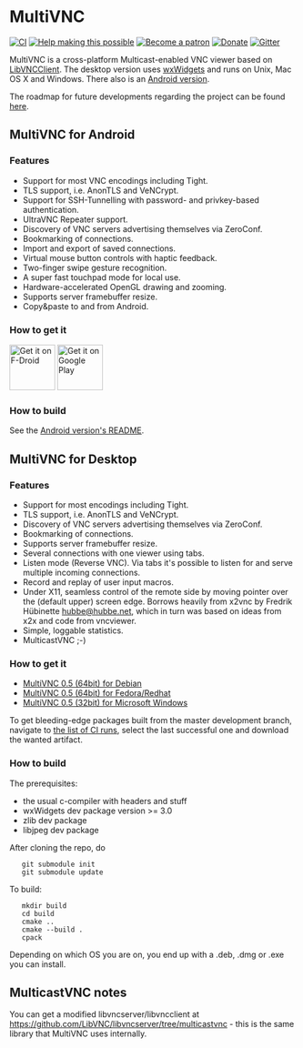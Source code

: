 
# MultiVNC

[![CI](https://github.com/bk138/multivnc/actions/workflows/ci.yml/badge.svg)](https://github.com/bk138/multivnc/actions/workflows/ci.yml)
[![Help making this possible](https://img.shields.io/badge/liberapay-donate-yellow.png)](https://liberapay.com/bk138/donate)
[![Become a patron](https://img.shields.io/badge/patreon-donate-yellow.svg)](https://www.patreon.com/bk138)
[![Donate](https://img.shields.io/badge/paypal-donate-yellow.png)](https://www.paypal.com/donate/?hosted_button_id=HKRTWKNKBKPKN)
[![Gitter](https://badges.gitter.im/multivnc/community.svg)](https://gitter.im/multivnc/community?utm_source=badge&utm_medium=badge&utm_campaign=pr-badge)

MultiVNC is a cross-platform Multicast-enabled VNC viewer based on
[LibVNCClient](https://github.com/LibVNC/libvncserver). The desktop version
uses [wxWidgets](https://www.wxwidgets.org/) and runs on Unix, Mac OS X and
Windows. There also is an [Android version](/android/).

The roadmap for future developments regarding the project can be found
[here](https://github.com/bk138/multivnc/projects?type=classic).

## MultiVNC for Android

### Features

* Support for most VNC encodings including Tight.
* TLS support, i.e. AnonTLS and VeNCrypt.
* Support for SSH-Tunnelling with password- and privkey-based authentication.
* UltraVNC Repeater support.
* Discovery of VNC servers advertising themselves via ZeroConf.
* Bookmarking of connections.
* Import and export of saved connections.
* Virtual mouse button controls with haptic feedback.
* Two-finger swipe gesture recognition.
* A super fast touchpad mode for local use.
* Hardware-accelerated OpenGL drawing and zooming.
* Supports server framebuffer resize.
* Copy&paste to and from Android.

### How to get it

[<img src="https://fdroid.gitlab.io/artwork/badge/get-it-on.png"
     alt="Get it on F-Droid"
     height="80">](https://f-droid.org/packages/com.coboltforge.dontmind.multivnc/)
[<img src="https://play.google.com/intl/en_us/badges/images/generic/en-play-badge.png"
     alt="Get it on Google Play"
     height="80">](https://play.google.com/store/apps/details?id=com.coboltforge.dontmind.multivnc)

### How to build

See the [Android version's README](android/README.md).

## MultiVNC for Desktop

### Features

* Support for most encodings including Tight.
* TLS support, i.e. AnonTLS and VeNCrypt.
* Discovery of VNC servers advertising themselves via ZeroConf. 
* Bookmarking of connections.
* Supports server framebuffer resize.
* Several connections with one viewer using tabs.
* Listen mode (Reverse VNC). Via tabs it's possible to listen 
  for and serve multiple incoming connections.
* Record and replay of user input macros.
* Under X11, seamless control of the remote side by moving pointer over the
  (default upper) screen edge. Borrows heavily from x2vnc by
  Fredrik Hübinette <hubbe@hubbe.net>, which in turn was based on
  ideas from x2x and code from vncviewer.
* Simple, loggable statistics.
* MulticastVNC ;-)

### How to get it

  * [MultiVNC 0.5 (64bit) for Debian](https://sourceforge.net/projects/multivnc/files/0.5/multivnc_0.5-1_amd64.deb/download)
  * [MultiVNC 0.5 (64bit) for Fedora/Redhat](https://sourceforge.net/projects/multivnc/files/0.5/multivnc-0.5-2.x86_64.rpm/download)
  * [MultiVNC 0.5 (32bit) for Microsoft Windows](https://sourceforge.net/projects/multivnc/files/0.5/multivnc_0.5-win32-setup.exe/download)

To get bleeding-edge packages built from the master development branch, navigate to
[the list of CI runs](https://github.com/bk138/multivnc/actions/workflows/ci.yml),
select the last successful one and download the wanted artifact.

### How to build

The prerequisites:

* the usual c-compiler with headers and stuff
* wxWidgets dev package version >= 3.0
* zlib dev package 
* libjpeg dev package 

After cloning the repo, do

```
   git submodule init
   git submodule update
```

To build:

```
   mkdir build
   cd build
   cmake ..
   cmake --build .
   cpack
```

Depending on which OS you are on, you end up with a .deb, .dmg or .exe you can install.

## MulticastVNC notes

You can get a modified libvncserver/libvncclient at
https://github.com/LibVNC/libvncserver/tree/multicastvnc -
this is the same library that MultiVNC uses internally.
